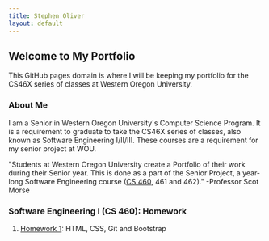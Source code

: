 ```yaml
---
title: Stephen Oliver
layout: default
---
```

## Welcome to My Portfolio

This GitHub pages domain is where I will be keeping my portfolio for the CS46X series of classes at Western
Oregon University.

### About Me

I am a Senior in Western Oregon University's Computer Science Program. It is a requirement to graduate to take the CS46X series of classes, also known as Software Engineering I/II/III. These courses are a requirement for my senior project at WOU.

"Students at Western Oregon University create a Portfolio of their work during their Senior year.  This is done as a part of the Senior Project, a year-long Software Engineering course ([CS 460](http://www.wou.edu/~morses/classes/cs46x/index.html), 461 and 462)." -Professor Scot Morse

### Software Engineering I (CS 460): Homework

1. [Homework 1](CS460/HW1/index.md): HTML, CSS, Git and Bootstrap